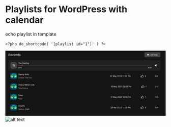 # Playlists for WordPress with calendar

echo playlist in template
```
<?php do_shortcode( '[playlist id="1"]' ) ?>
```

![alt text](https://github.com/SidunOleh/WP-playlists/blob/main/public/img/playlists.png?raw=true)
![alt text](https://github.com/SidunOleh/playlists/blob/main/public/img/playlists-calendar.png?raw=true)
